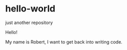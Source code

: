 # hello-world
just another repository


Hello!

My name is Robert, I want to get back into writing code.
